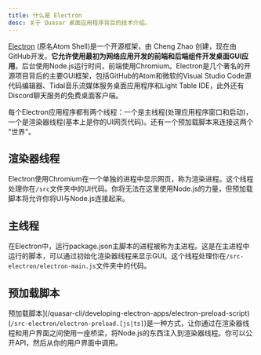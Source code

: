 ```yaml
---
title: 什么是 Electron
desc: 关于 Quasar 桌面应用程序背后的技术介绍。
---
```

[Electron](https://electronjs.org/) (原名Atom Shell)是一个开源框架，由 Cheng Zhao 创建，现在由GitHub开发。**它允许使用最初为网络应用开发的前端和后端组件开发桌面GUI应用**。后台使用Node.js运行时间，前端使用Chromium。Electron是几个著名的开源项目背后的主要GUI框架，包括GitHub的Atom和微软的Visual Studio Code源代码编辑器、Tidal音乐流媒体服务桌面应用程序和Light Table IDE，此外还有Discord聊天服务的免费桌面客户端。

每个Electron应用程序都有两个线程：一个是主线程(处理应用程序窗口和启动)，一个是渲染器线程(基本上是你的UI网页代码)。还有一个预加载脚本来连接这两个 "世界"。

## 渲染器线程
Electron使用Chromium在一个单独的进程中显示网页，称为渲染进程。这个线程处理你在`/src`文件夹中的UI代码。你将无法在这里使用Node.js的力量，但预加载脚本将允许你将UI与Node.js连接起来。

## 主线程
在Electron中，运行package.json主脚本的进程被称为主进程。这是在主进程中运行的脚本，可以通过初始化渲染器线程来显示GUI。这个线程处理你在`/src-electron/electron-main.js`文件夹中的代码。

## 预加载脚本
预加载脚本](/quasar-cli/developing-electron-apps/electron-preload-script) (`/src-electron/electron-preload.[js|ts]`)是一种方式，让你通过在渲染器线程和用户界面之间使用一座桥梁，将Node.js的东西注入到渲染器线程。你可以公开API，然后从你的用户界面中调用。

